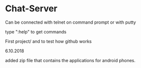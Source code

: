 # Chat-Server

Can be connected with telnet on command prompt or with putty

type ":help" to get commands

First project/ and to test how github works

6.10.2018

added zip file that contains the applications for android phones. 
